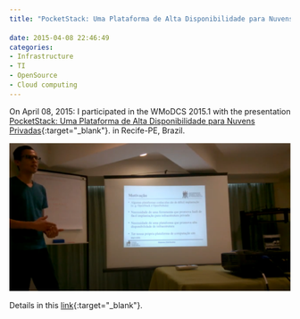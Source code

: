 ```yaml
---
title: "PocketStack: Uma Plataforma de Alta Disponibilidade para Nuvens Privadas"

date: 2015-04-08 22:46:49
categories:
- Infrastructure
- TI
- OpenSource
- Cloud computing
---
```


On April 08, 2015:  I participated in the WMoDCS 2015.1 with the presentation [PocketStack: Uma Plataforma de Alta Disponibilidade para Nuvens Privadas](https://www.modcs.org/wp-content/uploads/wmodcs/2015-1/Felipe-WMoDCS-2015-1.pdf){:target="_blank"}. in Recife-PE, Brazil.


![Presentation](/assets/images/wmodcs2015.png)


Details in this [link](http://lmts.uag.ufrpe.br/br/noticia/lmts-promove-mais-um-minicurso-de-tecnologia-nesse-m%C3%AAs-de-outubro
){:target="_blank"}.